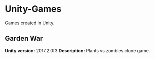 # Unity-Games
Games created in Unity.

## Garden War

**Unity version:** 2017.2.0f3
**Description:** Plants vs zombies clone game.  



